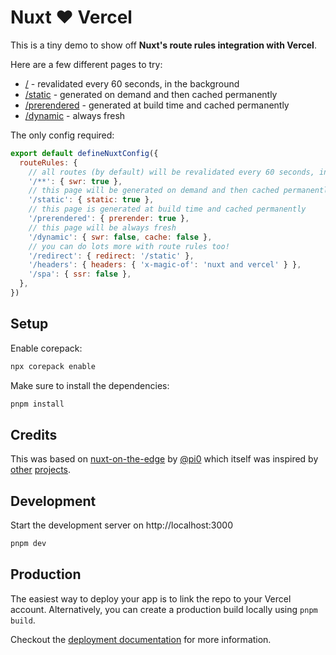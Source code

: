 # Nuxt ❤️ Vercel

This is a tiny demo to show off **Nuxt's route rules integration with Vercel**.

Here are a few different pages to try:

- [/](https://nuxt-vercel-isr.vercel.app/) - revalidated every 60 seconds, in the background
- [/static](https://nuxt-vercel-isr.vercel.app/static) - generated on demand and then cached permanently
- [/prerendered](https://nuxt-vercel-isr.vercel.app/prerendered) - generated at build time and cached permanently
- [/dynamic](https://nuxt-vercel-isr.vercel.app/dynamic) - always fresh

The only config required:

```js
export default defineNuxtConfig({
  routeRules: {
    // all routes (by default) will be revalidated every 60 seconds, in the background
    '/**': { swr: true },
    // this page will be generated on demand and then cached permanently
    '/static': { static: true },
    // this page is generated at build time and cached permanently
    '/prerendered': { prerender: true },
    // this page will be always fresh
    '/dynamic': { swr: false, cache: false },
    // you can do lots more with route rules too!
    '/redirect': { redirect: '/static' },
    '/headers': { headers: { 'x-magic-of': 'nuxt and vercel' } },
    '/spa': { ssr: false },
  },
})
```

## Setup

Enable corepack:

```bash
npx corepack enable
```

Make sure to install the dependencies:

```bash
pnpm install
```

## Credits

This was based on [nuxt-on-the-edge](https://github.com/pi0/nuxt-on-the-edge) by [@pi0](https://github.com/pi0) which itself was inspired by [other](https://github.com/Rich-Harris/sveltekit-on-the-edge) [projects](https://github.com/vercel-labs/react-on-the-edge).

## Development

Start the development server on http://localhost:3000

```bash
pnpm dev
```

## Production

The easiest way to deploy your app is to link the repo to your Vercel account. Alternatively, you can create a production build locally using `pnpm build`.

Checkout the [deployment documentation](https://nuxt.com/docs/getting-started/deployment#presets) for more information.
